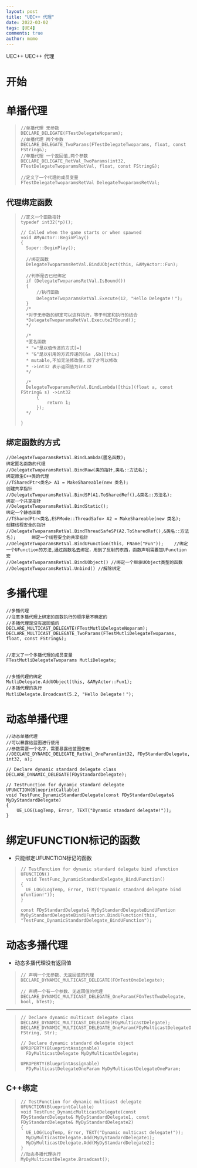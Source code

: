 ```yaml
---
layout: post
title: "UEC++ 代理"
date: 2022-03-02
tags: [UE4]
comments: true
author: momo
---
```


UEC++ UEC++ 代理

<!-- more -->

# 开始 #

# 单播代理 #

>     //单播代理 无参数
>     DECLARE_DELEGATE(FTestDelegateNoparam);
>     //单播代理 两个参数
>     DECLARE_DELEGATE_TwoParams(FTestDelegateTwoparams, float, const FString&);
>     //单播代理 一个返回值,两个参数
>     DECLARE_DELEGATE_RetVal_TwoParams(int32, FTestDelegateTwoparamsRetVal, float, const FString&);
>     
>     //定义了一个代理的成员变量
>     FTestDelegateTwoparamsRetVal DelegateTwoparamsRetVal;
>     
	
## 代理绑定函数 ##

>     //定义一个函数指针
>     typedef int32(*p)();
>     
>     // Called when the game starts or when spawned
>     void AMyActor::BeginPlay()
>     {
>     	Super::BeginPlay();
>     
>     	//绑定函数
>     	DelegateTwoparamsRetVal.BindUObject(this, &AMyActor::Fun);
>     
>     	//判断是否已经绑定
>     	if (DelegateTwoparamsRetVal.IsBound())
>     	{
>     		//执行函数
>     		DelegateTwoparamsRetVal.Execute(12, "Hello Delegate！");
>     	}
>     	/*
>     	*对于无参数的绑定可以这样执行，等于判定和执行的结合
>     	*DelegateTwoparamsRetVal.ExecuteIfBound();
>     	*/
>     
>     	/*
>     	*匿名函数
>     	* "="是以值传递的方式[=]
>     	* "&"是以引用的方式传递的[&a ,&b][this]
>     	* mutable,不加无法修改值，加了才可以修改
>     	* ->int32 表示返回值为int32
>     	*/
>     
>     	/*
>     	DelegateTwoparamsRetVal.BindLambda([this](float a, const FString& s) ->int32
>     		{
>     			return 1;
>     		});
>     	*/
>     
>     }

## 绑定函数的方式 ##

	//DelegateTwoparamsRetVal.BindLambda(匿名函数);									绑定匿名函数的代理
	//DelegateTwoparamsRetVal.BindRaw(类的指针,类名::方法名);							绑定原生C++类的代理
	//TSharedPtr<类名> A1 = MakeShareable(new 类名);									创建共享指针
	//DelegateTwoparamsRetVal.BindSP(A1.ToSharedRef(),&类名::方法名);					绑定一个共享指针
	//DelegateTwoparamsRetVal.BindStatic();											绑定一个静态函数
	//TSharedPtr<类名,ESPMode::ThreadSafo> A2 = MakeShareable(new 类名);				创建线程安全的指针
	//DelegateTwoparamsRetVal.BindThreadSafeSP(A2.ToSharedRef(),&类名::方法名);		绑定一个线程安全的共享指针
	//DelegateTwoparamsRetVal.BindUFunction(this, FName("Fun"));	//绑定一个UFunction的方法,通过函数名去绑定，用到了反射的东西，函数声明需要加UFunction宏
	//DelegateTwoparamsRetVal.BindUObject() //绑定一个继承UObject类型的函数
	//DelegateTwoparamsRetVal.Unbind() //解除绑定

# 多播代理 #

    //多播代理
    //注意多播代理上绑定的函数执行的顺序是不确定的
    //多播代理是没有返回值的
    DECLARE_MULTICAST_DELEGATE(FTestMutliDelegateNoparam);
    DECLARE_MULTICAST_DELEGATE_TwoParams(FTestMutliDelegateTwoparams, float, const FString&);


	//定义了一个多播代理的成员变量
	FTestMutliDelegateTwoparams MutliDelegate;


	//多播代理的绑定
	MutliDelegate.AddUObject(this, &AMyActor::Fun1);
	//多播代理的执行
	MutliDelegate.Broadcast(5.2, "Hello Delegate！");

# 动态单播代理 #
    
    //动态单播代理
    //可以暴露给蓝图进行使用
    //参数需要一个名字，需要暴露给蓝图使用
	//DECLARE_DYNAMIC_DELEGATE_RetVal_OneParam(int32, FDyStandardDelegate, int32, a);
    
    // Declare dynamic standard delegate class
    DECLARE_DYNAMIC_DELEGATE(FDyStandardDelegate);
    
    // TestFunction for dynamic standard delegate
    UFUNCTION(BlueprintCallable)
    void TestFunc_DynamicStandardDelegate(const FDyStandardDelegate& MyDyStandardDelegate)
    {
    	UE_LOG(LogTemp, Error, TEXT("Dynamic standard delegate!"));
    }

# 绑定UFUNCTION标记的函数 #

- 只能绑定UFUNCTION标记的函数
    
>     // TestFunction for dynamic standard delegate bind ufunction
>     UFUNCTION()
>     	void TestFunc_DynamicStandardDelegate_BindUFunction()
>     {
>     	UE_LOG(LogTemp, Error, TEXT("Dynamic standard delegate bind ufuntion!"));
>     }
>     
>     const FDyStandardDelegate& MyDyStandardDelegateBindUFuntion
>     MyDyStandardDelegateBindUFuntion.BindUFunction(this, "TestFunc_DynamicStandardDelegate_BindUFunction");


# 动态多播代理 #

- 动态多播代理没有返回值

>     // 声明一个无参数、无返回值的代理
>     DECLARE_DYNAMIC_MULTICAST_DELEGATE(FOnTestOneDelegate);
>     
>     // 声明一个有一个参数、无返回值的代理
>     DECLARE_DYNAMIC_MULTICAST_DELEGATE_OneParam(FOnTestTwoDelegate, bool, bTest);


----------


>     // Declare dynamic multicast delegate class
>     DECLARE_DYNAMIC_MULTICAST_DELEGATE(FDyMulticastDelegate);
>     DECLARE_DYNAMIC_MULTICAST_DELEGATE_OneParam(FDyMulticastDelegateOneParam, FString, Str);
>     
>     // Declare dynamic standard delegate object
>     UPROPERTY(BlueprintAssignable)
>     	FDyMulticastDelegate MyDyMulticastDelegate;
>     
>     UPROPERTY(BlueprintAssignable)
>     	FDyMulticastDelegateOneParam MyDyMulticastDelegateOneParam;

## C++绑定 ##

>     // TestFunction for dynamic multicast delegate
>     UFUNCTION(BlueprintCallable)
>     void TestFunc_DynamicMulticastDelegate(const FDyStandardDelegate& MyDyStandardDelegate1, const FDyStandardDelegate& MyDyStandardDelegate2)
>     {
>     	UE_LOG(LogTemp, Error, TEXT("Dynamic multicast delegate!"));
>     	MyDyMulticastDelegate.Add(MyDyStandardDelegate1);
>     	MyDyMulticastDelegate.Add(MyDyStandardDelegate2);
>     }
>     //动态多播代理执行
>     MyDyMulticastDelegate.Broadcast();
